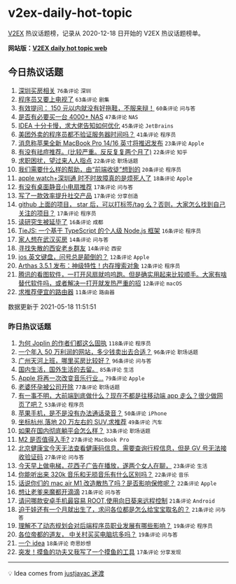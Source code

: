 # v2ex-daily-hot-topic

[V2EX](https://www.v2ex.com/) 热议话题榜，记录从 2020-12-18 日开始的 V2EX 热议话题榜单。

**网站版：[V2EX daily hot topic web](https://boojack.github.io/v2ex-daily-hot-topic-web/)**

## 今日热议话题

<!-- TODAY BEGIN -->

1. [深圳买房相关](https://www.v2ex.com/t/777673) `76条评论` `深圳`
1. [程序员又要上电视了](https://www.v2ex.com/t/777581) `63条评论` `剧集`
1. [有效提问： 150 元以内就没有好拖鞋，不服来辩！](https://www.v2ex.com/t/777689) `60条评论` `问与答`
1. [是否有必要买一台 4000+ NAS](https://www.v2ex.com/t/777677) `47条评论` `NAS`
1. [IDEA 十分卡慢，求大佬告知如何优化](https://www.v2ex.com/t/777670) `45条评论` `JetBrains`
1. [美团外卖的程序员都不验证服务器时间吗？](https://www.v2ex.com/t/777611) `41条评论` `程序员`
1. [消息称苹果全新 MacBook Pro 14/16 英寸将推迟发布](https://www.v2ex.com/t/777633) `23条评论` `Apple`
1. [有没有祛痘推荐。(比较严重。反反复复两个月了)](https://www.v2ex.com/t/777734) `22条评论` `知乎`
1. [求职困扰，望过来人人指点](https://www.v2ex.com/t/777726) `22条评论` `职场话题`
1. [我们需要什么样的帮助，由“前端收徒”想到的](https://www.v2ex.com/t/777722) `20条评论` `程序员`
1. [apple watch+深圳通 时不时故障真的是烦死人了](https://www.v2ex.com/t/777575) `18条评论` `Apple`
1. [有没有桌面静音小电扇推荐](https://www.v2ex.com/t/777662) `17条评论` `问与答`
1. [写了一款效率提升社交产品](https://www.v2ex.com/t/777651) `17条评论` `分享创造`
1. [github 上面的项目， star 后，可以打标签/tag 么？否则，大家怎么找到自己关注的项目？](https://www.v2ex.com/t/777636) `17条评论` `程序员`
1. [读研究生被延毕了](https://www.v2ex.com/t/777735) `16条评论` `成都`
1. [TieJS: 一个基于 TypeScript 的个人级 Node.js 框架](https://www.v2ex.com/t/777644) `16条评论` `程序员`
1. [家人想在武汉买房](https://www.v2ex.com/t/777712) `14条评论` `问与答`
1. [寻找失散的西安老乡群友](https://www.v2ex.com/t/777659) `14条评论` `西安`
1. [ios 英文键盘，问号总是颠倒的？](https://www.v2ex.com/t/777733) `12条评论` `Apple`
1. [Arthas 3.5.1 发布：神级特性！内存搜索对象](https://www.v2ex.com/t/777640) `12条评论` `程序员`
1. [腾讯的看图软件，一打开风扇就呜呜跑。但是确实用起来比较顺手。大家有啥替代软件吗，或者解决一打开就发热严重的招](https://www.v2ex.com/t/777600) `12条评论` `macOS`
1. [求推荐便宜的路由器](https://www.v2ex.com/t/777714) `11条评论` `路由器`

数据更新于 2021-05-18 11:51:51

<!-- TODAY END -->

### 昨日热议话题

<!-- YESTERDAY BEGIN -->

1. [为何 Joplin 的作者们都这么固执](https://www.v2ex.com/t/777378) `118条评论` `程序员`
1. [一个年入 50 万利润的网站，多少钱卖出去合适？](https://www.v2ex.com/t/777327) `96条评论` `职场话题`
1. [广州天河上班，哪里买房比较好？](https://www.v2ex.com/t/777346) `96条评论` `问与答`
1. [国内生活，国外生活的去留。](https://www.v2ex.com/t/777419) `85条评论` `生活`
1. [Apple 将再一次改变音乐行业…](https://www.v2ex.com/t/777355) `79条评论` `Apple`
1. [老婆怀孕被公司开除](https://www.v2ex.com/t/777471) `77条评论` `职场话题`
1. [有一事不明，大前端到底做什么？现在不都是往移动端 app 走么？很少做网页了吧？](https://www.v2ex.com/t/777342) `53条评论` `程序员`
1. [苹果手机，是不是没有办法通话录音？](https://www.v2ex.com/t/777370) `50条评论` `iPhone`
1. [坐标杭州,落地 20 万左右的 SUV,求推荐](https://www.v2ex.com/t/777356) `49条评论` `汽车`
1. [如果在国内彻底躺平会怎么样？](https://www.v2ex.com/t/777510) `33条评论` `职场话题`
1. [M2 是否值得入手?](https://www.v2ex.com/t/777456) `27条评论` `MacBook Pro`
1. [北京健康宝今天无法查看健康码信息，需要查询行程信息，但是 GV 号无法接收验证码](https://www.v2ex.com/t/777348) `27条评论` `问与答`
1. [今天早上做电梯，花西子广告在播放，遂两个女人在聊，](https://www.v2ex.com/t/777443) `23条评论` `生活`
1. [你能听出来 320k 音乐和无损音乐有什么区别吗？](https://www.v2ex.com/t/777466) `22条评论` `音乐`
1. [话说你们的 mac air M1 改造散热了吗？是否影响保修呢？](https://www.v2ex.com/t/777457) `22条评论` `Apple`
1. [想让老爹来魔都开滴滴](https://www.v2ex.com/t/777541) `21条评论` `问与答`
1. [请问哪款安卓手机最容易 ROOT,使用向日葵来远程控制](https://www.v2ex.com/t/777442) `21条评论` `Android`
1. [迫于娃还有一个月就出生了，求问各位都是怎么给宝宝取名的？](https://www.v2ex.com/t/777341) `21条评论` `问与答`
1. [理解不了动态规划会对后端程序员职业发展有哪些影响？](https://www.v2ex.com/t/777499) `19条评论` `程序员`
1. [各位帝都的道友， 中关村买买电脑坑多吗？](https://www.v2ex.com/t/777405) `19条评论` `问与答`
1. [一个 idea](https://www.v2ex.com/t/777452) `18条评论` `奇思妙想`
1. [突发！摸鱼的功夫又我写了一个摸鱼的工具](https://www.v2ex.com/t/777472) `17条评论` `分享发现`

<!-- YESTERDAY END -->

---

💡 Idea comes from [justjavac 迷渡](https://github.com/justjavac/)
